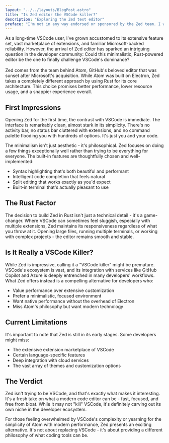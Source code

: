 ```yaml
---
layout: "../../layouts/BlogPost.astro"
title: "Is Zed editor the VSCode killer?"
description: "Exploring the Zed text editor"
preface: "I'm not in any way endorsed or sponsored by the Zed team. I write this freely and from my own genuine personal experience."
---
```


As a long-time VSCode user, I've grown accustomed to its extensive feature set,
vast marketplace of extensions, and familiar Microsoft-backed reliability.
However, the arrival of Zed editor has sparked an intriguing question in the
developer community: Could this minimalistic, Rust-powered editor be the one to
finally challenge VSCode's dominance?
<br><br>
Zed comes from the team behind Atom, GitHub's beloved editor that was sunset after
Microsoft's acquisition. While Atom was built on Electron, Zed takes a completely
different approach by using Rust for its core architecture. This choice promises
better performance, lower resource usage, and a snappier experience overall.

## First Impressions

Opening Zed for the first time, the contrast with VSCode is immediate. The interface is remarkably clean, almost stark in its simplicity. There's no activity bar, no status bar cluttered with extensions, and no command palette flooding you with hundreds of options. It's just you and your code.

The minimalism isn't just aesthetic - it's philosophical. Zed focuses on doing a few things exceptionally well rather than trying to be everything for everyone. The built-in features are thoughtfully chosen and well-implemented:

- Syntax highlighting that's both beautiful and performant
- Intelligent code completion that feels natural
- Split editing that works exactly as you'd expect
- Built-in terminal that's actually pleasant to use

## The Rust Factor

The decision to build Zed in Rust isn't just a technical detail - it's a game-changer. Where VSCode can sometimes feel sluggish, especially with multiple extensions, Zed maintains its responsiveness regardless of what you throw at it. Opening large files, running multiple terminals, or working with complex projects - the editor remains smooth and stable.

## Is It Really a VSCode Killer?

While Zed is impressive, calling it a "VSCode killer" might be premature. VSCode's ecosystem is vast, and its integration with services like GitHub Copilot and Azure is deeply entrenched in many developers' workflows. What Zed offers instead is a compelling alternative for developers who:

- Value performance over extensive customization
- Prefer a minimalistic, focused environment
- Want native performance without the overhead of Electron
- Miss Atom's philosophy but want modern technology

## Current Limitations

It's important to note that Zed is still in its early stages. Some developers might miss:

- The extensive extension marketplace of VSCode
- Certain language-specific features
- Deep integration with cloud services
- The vast array of themes and customization options

## The Verdict

Zed isn't trying to be VSCode, and that's exactly what makes it interesting. It's a fresh take on what a modern code editor can be - fast, focused, and free from bloat. While it may not "kill" VSCode, it's definitely carving out its own niche in the developer ecosystem.

For those feeling overwhelmed by VSCode's complexity or yearning for the simplicity of Atom with modern performance, Zed presents an exciting alternative. It's not about replacing VSCode - it's about providing a different philosophy of what coding tools can be.
